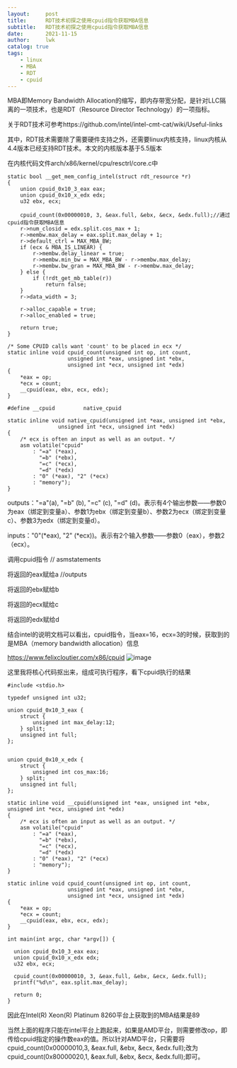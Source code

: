 ```yaml
---
layout:     post
title:      RDT技术初探之使用cpuid指令获取MBA信息
subtitle:   RDT技术初探之使用cpuid指令获取MBA信息
date:       2021-11-15
author:     lwk
catalog: true
tags:
    - linux
    - MBA
    - RDT
    - cpuid
---
```

MBA即Memory Bandwidth Allocation的缩写，即内存带宽分配，是针对LLC隔离的一项技术，也是RDT（Resource Director Technology）的一项指标。

关于RDT技术可参考https://github.com/intel/intel-cmt-cat/wiki/Useful-links

其中，RDT技术需要除了需要硬件支持之外，还需要linux内核支持，linux内核从4.4版本已经支持RDT技术。本文的内核版本基于5.5版本

在内核代码文件arch/x86/kernel/cpu/resctrl/core.c中

```
static bool __get_mem_config_intel(struct rdt_resource *r)
{
    union cpuid_0x10_3_eax eax; 
    union cpuid_0x10_x_edx edx; 
    u32 ebx, ecx; 

    cpuid_count(0x00000010, 3, &eax.full, &ebx, &ecx, &edx.full);//通过cpuid指令获取MBA信息
    r->num_closid = edx.split.cos_max + 1; 
    r->membw.max_delay = eax.split.max_delay + 1; 
    r->default_ctrl = MAX_MBA_BW;
    if (ecx & MBA_IS_LINEAR) {
        r->membw.delay_linear = true;
        r->membw.min_bw = MAX_MBA_BW - r->membw.max_delay;
        r->membw.bw_gran = MAX_MBA_BW - r->membw.max_delay;
    } else {
        if (!rdt_get_mb_table(r))
            return false;
    }    
    r->data_width = 3; 

    r->alloc_capable = true;
    r->alloc_enabled = true;

    return true;
}

/* Some CPUID calls want 'count' to be placed in ecx */
static inline void cpuid_count(unsigned int op, int count,
                   unsigned int *eax, unsigned int *ebx,
                   unsigned int *ecx, unsigned int *edx)
{
    *eax = op;
    *ecx = count;
    __cpuid(eax, ebx, ecx, edx);
}

#define __cpuid         native_cpuid

static inline void native_cpuid(unsigned int *eax, unsigned int *ebx,
                unsigned int *ecx, unsigned int *edx)
{   
    /* ecx is often an input as well as an output. */
    asm volatile("cpuid"
        : "=a" (*eax),
          "=b" (*ebx),
          "=c" (*ecx),
          "=d" (*edx)
        : "0" (*eax), "2" (*ecx)
        : "memory");
}

```

outputs："=a"(a), "=b" (b), "=c" (c), "=d" (d)。表示有4个输出参数——参数0为eax（绑定到变量a）、参数1为ebx（绑定到变量b）、参数2为ecx（绑定到变量c）、参数3为edx（绑定到变量d）。

inputs："0"(*eax), "2" (*ecx))。表示有2个输入参数——参数0（eax），参数2（ecx）。

调用cpuid指令 // asmstatements

将返回的eax赋给a //outputs

将返回的ebx赋给b

将返回的ecx赋给c

将返回的edx赋给d



结合intel的说明文档可以看出，cpuid指令，当eax=16，ecx=3的时候，获取到的是MBA（memory bandwidth allocation）信息

https://www.felixcloutier.com/x86/cpuid
![image](https://user-images.githubusercontent.com/36918717/177043056-831d50c7-e051-47ff-86c4-ef498b5e5e65.png)

这里我将核心代码抠出来，组成可执行程序，看下cpuid执行的结果

```
#include <stdio.h>

typedef unsigned int u32;

union cpuid_0x10_3_eax {
    struct {
        unsigned int max_delay:12;
    } split;
    unsigned int full;
};


union cpuid_0x10_x_edx {
    struct {
        unsigned int cos_max:16;
    } split;
    unsigned int full;
};

static inline void __cpuid(unsigned int *eax, unsigned int *ebx, unsigned int *ecx, unsigned int *edx)
{
    /* ecx is often an input as well as an output. */
    asm volatile("cpuid"
        : "=a" (*eax),
          "=b" (*ebx),
          "=c" (*ecx),
          "=d" (*edx)
        : "0" (*eax), "2" (*ecx)
        : "memory");
}  
   
static inline void cpuid_count(unsigned int op, int count,
                   unsigned int *eax, unsigned int *ebx,
                   unsigned int *ecx, unsigned int *edx)
{
    *eax = op;
    *ecx = count;
    __cpuid(eax, ebx, ecx, edx);
}

int main(int argc, char *argv[]) {

  union cpuid_0x10_3_eax eax;
  union cpuid_0x10_x_edx edx;
  u32 ebx, ecx;

  cpuid_count(0x00000010, 3, &eax.full, &ebx, &ecx, &edx.full);
  printf("%d\n", eax.split.max_delay);

  return 0;
}

```
因此在Intel(R) Xeon(R) Platinum 8260平台上获取到的MBA结果是89

当然上面的程序只能在intel平台上跑起来，如果是AMD平台，则需要修改op，即传给cpuid指定的操作数eax的值。所以针对AMD平台，只需要将cpuid_count(0x00000010,3, &eax.full, &ebx, &ecx, &edx.full);改为cpuid_count(0x80000020,1, &eax.full, &ebx, &ecx, &edx.full);即可。




